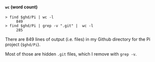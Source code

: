 #### ``wc`` (word count)

```
> find $ghd/Pi | wc -l
     849
> find $ghd/Pi | grep -v ".git" |  wc -l
     285
```

There are 849 lines of output (i.e. files) in my Github directory for the Pi project (``$ghd/Pi``).

Most of those are hidden ``.git`` files, which I remove with ``grep -v``.